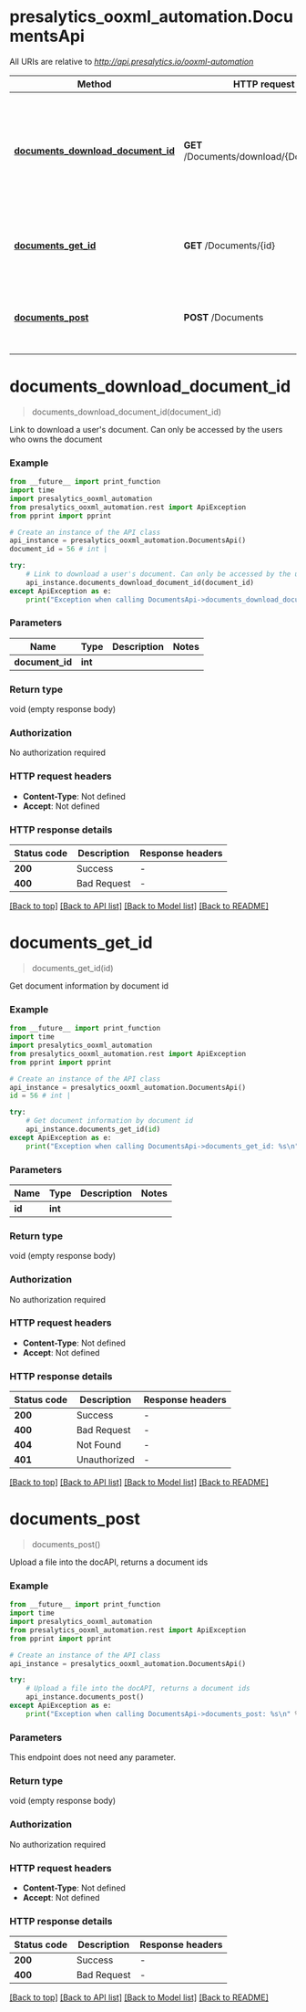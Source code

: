 # presalytics_ooxml_automation.DocumentsApi

All URIs are relative to *http://api.presalytics.io/ooxml-automation*

Method | HTTP request | Description
------------- | ------------- | -------------
[**documents_download_document_id**](DocumentsApi.md#documents_download_document_id) | **GET** /Documents/download/{DocumentId} | Link to download a user&#39;s document. Can only be accessed by the users who owns the document
[**documents_get_id**](DocumentsApi.md#documents_get_id) | **GET** /Documents/{id} | Get document information by document id
[**documents_post**](DocumentsApi.md#documents_post) | **POST** /Documents | Upload a file into the docAPI, returns a document ids


# **documents_download_document_id**
> documents_download_document_id(document_id)

Link to download a user's document. Can only be accessed by the users who owns the document

### Example

```python
from __future__ import print_function
import time
import presalytics_ooxml_automation
from presalytics_ooxml_automation.rest import ApiException
from pprint import pprint

# Create an instance of the API class
api_instance = presalytics_ooxml_automation.DocumentsApi()
document_id = 56 # int | 

try:
    # Link to download a user's document. Can only be accessed by the users who owns the document
    api_instance.documents_download_document_id(document_id)
except ApiException as e:
    print("Exception when calling DocumentsApi->documents_download_document_id: %s\n" % e)
```

### Parameters

Name | Type | Description  | Notes
------------- | ------------- | ------------- | -------------
 **document_id** | **int**|  | 

### Return type

void (empty response body)

### Authorization

No authorization required

### HTTP request headers

 - **Content-Type**: Not defined
 - **Accept**: Not defined

### HTTP response details
| Status code | Description | Response headers |
|-------------|-------------|------------------|
**200** | Success |  -  |
**400** | Bad Request |  -  |

[[Back to top]](#) [[Back to API list]](../README.md#documentation-for-api-endpoints) [[Back to Model list]](../README.md#documentation-for-models) [[Back to README]](../README.md)

# **documents_get_id**
> documents_get_id(id)

Get document information by document id

### Example

```python
from __future__ import print_function
import time
import presalytics_ooxml_automation
from presalytics_ooxml_automation.rest import ApiException
from pprint import pprint

# Create an instance of the API class
api_instance = presalytics_ooxml_automation.DocumentsApi()
id = 56 # int | 

try:
    # Get document information by document id
    api_instance.documents_get_id(id)
except ApiException as e:
    print("Exception when calling DocumentsApi->documents_get_id: %s\n" % e)
```

### Parameters

Name | Type | Description  | Notes
------------- | ------------- | ------------- | -------------
 **id** | **int**|  | 

### Return type

void (empty response body)

### Authorization

No authorization required

### HTTP request headers

 - **Content-Type**: Not defined
 - **Accept**: Not defined

### HTTP response details
| Status code | Description | Response headers |
|-------------|-------------|------------------|
**200** | Success |  -  |
**400** | Bad Request |  -  |
**404** | Not Found |  -  |
**401** | Unauthorized |  -  |

[[Back to top]](#) [[Back to API list]](../README.md#documentation-for-api-endpoints) [[Back to Model list]](../README.md#documentation-for-models) [[Back to README]](../README.md)

# **documents_post**
> documents_post()

Upload a file into the docAPI, returns a document ids

### Example

```python
from __future__ import print_function
import time
import presalytics_ooxml_automation
from presalytics_ooxml_automation.rest import ApiException
from pprint import pprint

# Create an instance of the API class
api_instance = presalytics_ooxml_automation.DocumentsApi()

try:
    # Upload a file into the docAPI, returns a document ids
    api_instance.documents_post()
except ApiException as e:
    print("Exception when calling DocumentsApi->documents_post: %s\n" % e)
```

### Parameters
This endpoint does not need any parameter.

### Return type

void (empty response body)

### Authorization

No authorization required

### HTTP request headers

 - **Content-Type**: Not defined
 - **Accept**: Not defined

### HTTP response details
| Status code | Description | Response headers |
|-------------|-------------|------------------|
**200** | Success |  -  |
**400** | Bad Request |  -  |

[[Back to top]](#) [[Back to API list]](../README.md#documentation-for-api-endpoints) [[Back to Model list]](../README.md#documentation-for-models) [[Back to README]](../README.md)

